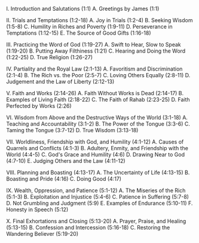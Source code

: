 I. Introduction and Salutations (1:1)
   A. Greetings by James (1:1)

II. Trials and Temptations (1:2-18)
   A. Joy in Trials (1:2-4)
   B. Seeking Wisdom (1:5-8)
   C. Humility in Riches and Poverty (1:9-11)
   D. Perseverance in Temptations (1:12-15)
   E. The Source of Good Gifts (1:16-18)

III. Practicing the Word of God (1:19-27)
   A. Swift to Hear, Slow to Speak (1:19-20)
   B. Putting Away Filthiness (1:21)
   C. Hearing and Doing the Word (1:22-25)
   D. True Religion (1:26-27)

IV. Partiality and the Royal Law (2:1-13)
   A. Favoritism and Discrimination (2:1-4)
   B. The Rich vs. the Poor (2:5-7)
   C. Loving Others Equally (2:8-11)
   D. Judgement and the Law of Liberty (2:12-13)

V. Faith and Works (2:14-26)
   A. Faith Without Works is Dead (2:14-17)
   B. Examples of Living Faith (2:18-22)
   C. The Faith of Rahab (2:23-25)
   D. Faith Perfected by Works (2:26)

VI. Wisdom from Above and the Destructive Ways of the World (3:1-18)
   A. Teaching and Accountability (3:1-2)
   B. The Power of the Tongue (3:3-6)
   C. Taming the Tongue (3:7-12)
   D. True Wisdom (3:13-18)

VII. Worldliness, Friendship with God, and Humility (4:1-12)
   A. Causes of Quarrels and Conflicts (4:1-3)
   B. Adultery, Enmity, and Friendship with the World (4:4-5)
   C. God's Grace and Humility (4:6)
   D. Drawing Near to God (4:7-10)
   E. Judging Others and the Law (4:11-12)

VIII. Planning and Boasting (4:13-17)
   A. The Uncertainty of Life (4:13-15)
   B. Boasting and Pride (4:16)
   C. Doing Good (4:17)

IX. Wealth, Oppression, and Patience (5:1-12)
   A. The Miseries of the Rich (5:1-3)
   B. Exploitation and Injustice (5:4-6)
   C. Patience in Suffering (5:7-8)
   D. Not Grumbling and Judgment (5:9)
   E. Examples of Endurance (5:10-11)
   F. Honesty in Speech (5:12)

X. Final Exhortations and Closing (5:13-20)
   A. Prayer, Praise, and Healing (5:13-15)
   B. Confession and Intercession (5:16-18)
   C. Restoring the Wandering Believer (5:19-20)